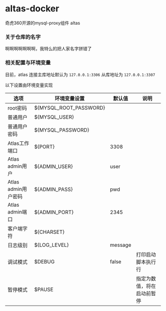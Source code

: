 # altas-docker
奇虎360开源的mysql-proxy组件 altas

### 关于仓库的名字
啊啊啊啊啊啊啊，我特么的把人家名字拼错了


### 相关配置与环境变量

目前，atlas 连接主库地址默认为 `127.0.0.1:3306` 从库地址为 `127.0.0.1:3307`

以下设置由环境变量实现

| 选项                | 环境变量设置           | 默认值  |    说明  |
| ------------------- | ---------------------- | ------- | ---- |
| root密码            | ${MYSQL_ROOT_PASSWORD} |         |      |
| 普通用户            | ${MYSQL_USER}          |         |      |
| 普通用户密码        | ${MYSQL_PASSWORD}      |         |      |
| Atlas工作端口       | ${PORT}                | 3308    |      |
| Atlas admin用户     | ${ADMIN_USER}          | user    |      |
| Atlas admin用户密码 | ${ADMIN_PASS}          | pwd     |      |
| Atlas admin端口     | ${ADMIN_PORT}          | 2345    |      |
| 客户端字符          | ${CHARSET}             |         |      |
| 日志级别            | ${LOG_LEVEL}           | message |      |
| 调试模式            | $DEBUG                 | false   | 打印启动脚本执行行 |
| 暂停模式            | $PAUSE                 |         | 指定为数值，将在启动前暂停 |
